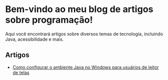 # Bem-vindo ao meu blog de artigos sobre programação!

Aqui você encontrará artigos sobre diversos temas de tecnologia, incluindo Java, acessibilidade e mais.

## Artigos
- [Como configurar o ambiente Java no Windows para usuários de leitor de telas](artigos/configurar-ambiente-java.md)
<!-- - [Outro artigo sobre Java](artigos/artigo2.md) -->

